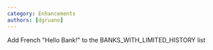 ```yaml
---
category: Enhancements
authors: [dgruano]
---
```


Add French "Hello Bank!" to the BANKS_WITH_LIMITED_HISTORY list 
